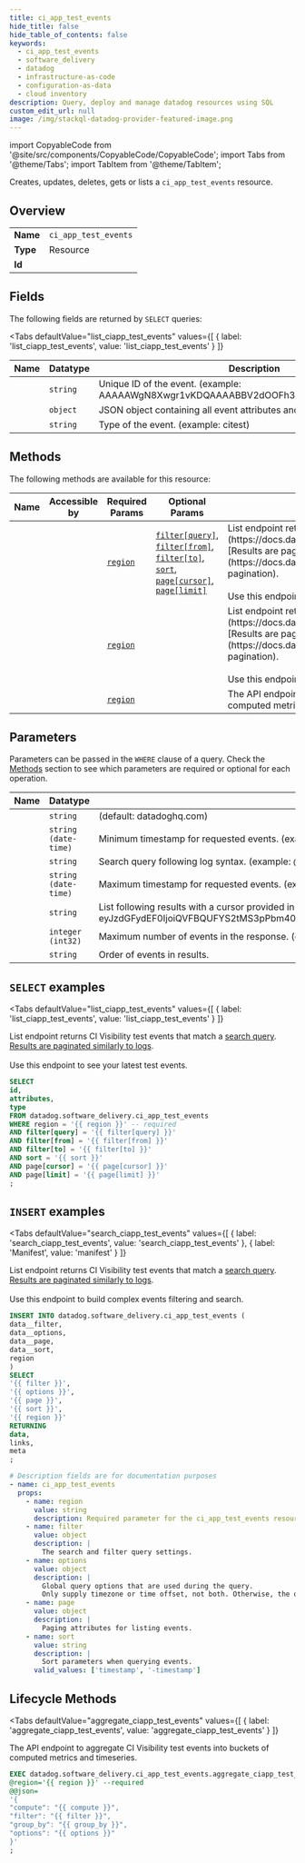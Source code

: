 ```yaml
--- 
title: ci_app_test_events
hide_title: false
hide_table_of_contents: false
keywords:
  - ci_app_test_events
  - software_delivery
  - datadog
  - infrastructure-as-code
  - configuration-as-data
  - cloud inventory
description: Query, deploy and manage datadog resources using SQL
custom_edit_url: null
image: /img/stackql-datadog-provider-featured-image.png
---
```


import CopyableCode from '@site/src/components/CopyableCode/CopyableCode';
import Tabs from '@theme/Tabs';
import TabItem from '@theme/TabItem';

Creates, updates, deletes, gets or lists a <code>ci_app_test_events</code> resource.

## Overview
<table><tbody>
<tr><td><b>Name</b></td><td><code>ci_app_test_events</code></td></tr>
<tr><td><b>Type</b></td><td>Resource</td></tr>
<tr><td><b>Id</b></td><td><CopyableCode code="datadog.software_delivery.ci_app_test_events" /></td></tr>
</tbody></table>

## Fields

The following fields are returned by `SELECT` queries:

<Tabs
    defaultValue="list_ciapp_test_events"
    values={[
        { label: 'list_ciapp_test_events', value: 'list_ciapp_test_events' }
    ]}
>
<TabItem value="list_ciapp_test_events">

<table>
<thead>
    <tr>
    <th>Name</th>
    <th>Datatype</th>
    <th>Description</th>
    </tr>
</thead>
<tbody>
<tr>
    <td><CopyableCode code="id" /></td>
    <td><code>string</code></td>
    <td>Unique ID of the event. (example: AAAAAWgN8Xwgr1vKDQAAAABBV2dOOFh3ZzZobm1mWXJFYTR0OA)</td>
</tr>
<tr>
    <td><CopyableCode code="attributes" /></td>
    <td><code>object</code></td>
    <td>JSON object containing all event attributes and their associated values.</td>
</tr>
<tr>
    <td><CopyableCode code="type" /></td>
    <td><code>string</code></td>
    <td>Type of the event. (example: citest)</td>
</tr>
</tbody>
</table>
</TabItem>
</Tabs>

## Methods

The following methods are available for this resource:

<table>
<thead>
    <tr>
    <th>Name</th>
    <th>Accessible by</th>
    <th>Required Params</th>
    <th>Optional Params</th>
    <th>Description</th>
    </tr>
</thead>
<tbody>
<tr>
    <td><a href="#list_ciapp_test_events"><CopyableCode code="list_ciapp_test_events" /></a></td>
    <td><CopyableCode code="select" /></td>
    <td><a href="#parameter-region"><code>region</code></a></td>
    <td><a href="#parameter-filter[query]"><code>filter[query]</code></a>, <a href="#parameter-filter[from]"><code>filter[from]</code></a>, <a href="#parameter-filter[to]"><code>filter[to]</code></a>, <a href="#parameter-sort"><code>sort</code></a>, <a href="#parameter-page[cursor]"><code>page[cursor]</code></a>, <a href="#parameter-page[limit]"><code>page[limit]</code></a></td>
    <td>List endpoint returns CI Visibility test events that match a [search query](https://docs.datadoghq.com/continuous_integration/explorer/search_syntax/).<br />[Results are paginated similarly to logs](https://docs.datadoghq.com/logs/guide/collect-multiple-logs-with-pagination).<br /><br />Use this endpoint to see your latest test events.</td>
</tr>
<tr>
    <td><a href="#search_ciapp_test_events"><CopyableCode code="search_ciapp_test_events" /></a></td>
    <td><CopyableCode code="insert" /></td>
    <td><a href="#parameter-region"><code>region</code></a></td>
    <td></td>
    <td>List endpoint returns CI Visibility test events that match a [search query](https://docs.datadoghq.com/continuous_integration/explorer/search_syntax/).<br />[Results are paginated similarly to logs](https://docs.datadoghq.com/logs/guide/collect-multiple-logs-with-pagination).<br /><br />Use this endpoint to build complex events filtering and search.</td>
</tr>
<tr>
    <td><a href="#aggregate_ciapp_test_events"><CopyableCode code="aggregate_ciapp_test_events" /></a></td>
    <td><CopyableCode code="exec" /></td>
    <td><a href="#parameter-region"><code>region</code></a></td>
    <td></td>
    <td>The API endpoint to aggregate CI Visibility test events into buckets of computed metrics and timeseries.</td>
</tr>
</tbody>
</table>

## Parameters

Parameters can be passed in the `WHERE` clause of a query. Check the [Methods](#methods) section to see which parameters are required or optional for each operation.

<table>
<thead>
    <tr>
    <th>Name</th>
    <th>Datatype</th>
    <th>Description</th>
    </tr>
</thead>
<tbody>
<tr id="parameter-region">
    <td><CopyableCode code="region" /></td>
    <td><code>string</code></td>
    <td>(default: datadoghq.com)</td>
</tr>
<tr id="parameter-filter[from]">
    <td><CopyableCode code="filter[from]" /></td>
    <td><code>string (date-time)</code></td>
    <td>Minimum timestamp for requested events. (example: 2019-01-02T09:42:36.320Z)</td>
</tr>
<tr id="parameter-filter[query]">
    <td><CopyableCode code="filter[query]" /></td>
    <td><code>string</code></td>
    <td>Search query following log syntax. (example: @test.name:test_foo @test.suite:github.com/DataDog/dd-go/model)</td>
</tr>
<tr id="parameter-filter[to]">
    <td><CopyableCode code="filter[to]" /></td>
    <td><code>string (date-time)</code></td>
    <td>Maximum timestamp for requested events. (example: 2019-01-03T09:42:36.320Z)</td>
</tr>
<tr id="parameter-page[cursor]">
    <td><CopyableCode code="page[cursor]" /></td>
    <td><code>string</code></td>
    <td>List following results with a cursor provided in the previous query. (example: eyJzdGFydEF0IjoiQVFBQUFYS2tMS3pPbm40NGV3QUFBQUJCV0V0clRFdDZVbG8zY3pCRmNsbHJiVmxDWlEifQ==)</td>
</tr>
<tr id="parameter-page[limit]">
    <td><CopyableCode code="page[limit]" /></td>
    <td><code>integer (int32)</code></td>
    <td>Maximum number of events in the response. (example: 25)</td>
</tr>
<tr id="parameter-sort">
    <td><CopyableCode code="sort" /></td>
    <td><code>string</code></td>
    <td>Order of events in results.</td>
</tr>
</tbody>
</table>

## `SELECT` examples

<Tabs
    defaultValue="list_ciapp_test_events"
    values={[
        { label: 'list_ciapp_test_events', value: 'list_ciapp_test_events' }
    ]}
>
<TabItem value="list_ciapp_test_events">

List endpoint returns CI Visibility test events that match a [search query](https://docs.datadoghq.com/continuous_integration/explorer/search_syntax/).<br />[Results are paginated similarly to logs](https://docs.datadoghq.com/logs/guide/collect-multiple-logs-with-pagination).<br /><br />Use this endpoint to see your latest test events.

```sql
SELECT
id,
attributes,
type
FROM datadog.software_delivery.ci_app_test_events
WHERE region = '{{ region }}' -- required
AND filter[query] = '{{ filter[query] }}'
AND filter[from] = '{{ filter[from] }}'
AND filter[to] = '{{ filter[to] }}'
AND sort = '{{ sort }}'
AND page[cursor] = '{{ page[cursor] }}'
AND page[limit] = '{{ page[limit] }}'
;
```
</TabItem>
</Tabs>


## `INSERT` examples

<Tabs
    defaultValue="search_ciapp_test_events"
    values={[
        { label: 'search_ciapp_test_events', value: 'search_ciapp_test_events' },
        { label: 'Manifest', value: 'manifest' }
    ]}
>
<TabItem value="search_ciapp_test_events">

List endpoint returns CI Visibility test events that match a [search query](https://docs.datadoghq.com/continuous_integration/explorer/search_syntax/).<br />[Results are paginated similarly to logs](https://docs.datadoghq.com/logs/guide/collect-multiple-logs-with-pagination).<br /><br />Use this endpoint to build complex events filtering and search.

```sql
INSERT INTO datadog.software_delivery.ci_app_test_events (
data__filter,
data__options,
data__page,
data__sort,
region
)
SELECT 
'{{ filter }}',
'{{ options }}',
'{{ page }}',
'{{ sort }}',
'{{ region }}'
RETURNING
data,
links,
meta
;
```
</TabItem>
<TabItem value="manifest">

```yaml
# Description fields are for documentation purposes
- name: ci_app_test_events
  props:
    - name: region
      value: string
      description: Required parameter for the ci_app_test_events resource.
    - name: filter
      value: object
      description: |
        The search and filter query settings.
    - name: options
      value: object
      description: |
        Global query options that are used during the query.
        Only supply timezone or time offset, not both. Otherwise, the query fails.
    - name: page
      value: object
      description: |
        Paging attributes for listing events.
    - name: sort
      value: string
      description: |
        Sort parameters when querying events.
      valid_values: ['timestamp', '-timestamp']
```
</TabItem>
</Tabs>


## Lifecycle Methods

<Tabs
    defaultValue="aggregate_ciapp_test_events"
    values={[
        { label: 'aggregate_ciapp_test_events', value: 'aggregate_ciapp_test_events' }
    ]}
>
<TabItem value="aggregate_ciapp_test_events">

The API endpoint to aggregate CI Visibility test events into buckets of computed metrics and timeseries.

```sql
EXEC datadog.software_delivery.ci_app_test_events.aggregate_ciapp_test_events 
@region='{{ region }}' --required 
@@json=
'{
"compute": "{{ compute }}", 
"filter": "{{ filter }}", 
"group_by": "{{ group_by }}", 
"options": "{{ options }}"
}'
;
```
</TabItem>
</Tabs>
